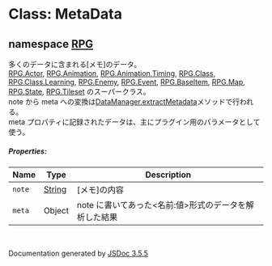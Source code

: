 # Class: MetaData

## namespace [RPG](RPG.md)

 多くのデータに含まれる[メモ]のデータ。<br />
 [RPG.Actor](RPG.Actor.md), [RPG.Animation](RPG.Animation.md), [RPG.Animation.Timing](RPG.Animation.Timing.md), [RPG.Class](RPG.Class.md), [RPG.Class.Learning](RPG.Class.Learning.md), [RPG.Enemy](RPG.Enemy.md), [RPG.Event](RPG.Event.md), [RPG.BaseItem](RPG.BaseItem.md), [RPG.Map](RPG.Map.md), [RPG.State](RPG.State.md), [RPG.Tileset](RPG.Tileset.md) のスーパークラス。<br />
 note から meta への変換は[DataManager.extractMetadata](DataManager.md#static-extractmetadata-data)メソッドで行われる。<br />
 meta プロパティに記録されたデータは、主にプラグイン用のパラメータとして使う。

##### Properties:

| Name | Type | Description |
| --- | --- | --- |
| `note` | [String](String.md) | [メモ]の内容 |
| `meta` | Object | note に書いてあった\<名前:値>形式のデータを解析した結果 |

<dl>
</dl>


 <br>

  Documentation generated by [JSDoc 3.5.5](https://github.com/jsdoc3/jsdoc)
